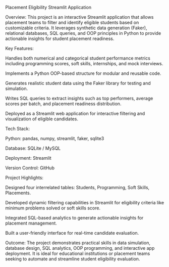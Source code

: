 Placement Eligibility Streamlit Application

Overview:
This project is an interactive Streamlit application that allows placement teams to filter and identify eligible students based on customizable criteria. It leverages synthetic data generation (Faker), relational databases, SQL queries, and OOP principles in Python to provide actionable insights for student placement readiness.

Key Features:

Handles both numerical and categorical student performance metrics including programming scores, soft skills, internships, and mock interviews.

Implements a Python OOP-based structure for modular and reusable code.

Generates realistic student data using the Faker library for testing and simulation.

Writes SQL queries to extract insights such as top performers, average scores per batch, and placement readiness distribution.

Deployed as a Streamlit web application for interactive filtering and visualization of eligible candidates.

Tech Stack:

Python: pandas, numpy, streamlit, faker, sqlite3

Database: SQLite / MySQL

Deployment: Streamlit

Version Control: GitHub

Project Highlights:

Designed four interrelated tables: Students, Programming, Soft Skills, Placements.

Developed dynamic filtering capabilities in Streamlit for eligibility criteria like minimum problems solved or soft skills score.

Integrated SQL-based analytics to generate actionable insights for placement management.

Built a user-friendly interface for real-time candidate evaluation.


Outcome:
The project demonstrates practical skills in data simulation, database design, SQL analytics, OOP programming, and interactive app deployment. It is ideal for educational institutions or placement teams seeking to automate and streamline student eligibility evaluation.